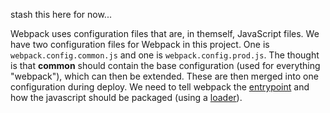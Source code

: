 stash this here for now...

Webpack uses configuration files that are, in themself, JavaScript files.
We have two configuration files for Webpack in this project. One is `webpack.config.common.js`
and one is `webpack.config.prod.js`. The thought is that **common** should contain the base
configuration (used for everything "webpack"), which can then be extended. These are then merged into one configuration during deploy. We need to tell webpack the [entrypoint](https://webpack.js.org/concepts/#entry) and how the javascript should be packaged (using a [loader](https://webpack.js.org/concepts/#loaders)).

